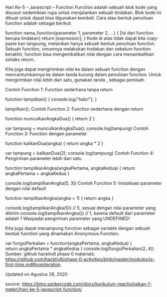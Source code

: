 Hari Ke-5 – Javascript – Function
Function adalah sebuah blok kode yang disusun sedemikian rupa untuk menjalankan sebuah tindakan. Blok kode ini dibuat untuk dapat bisa digunakan kembali. Cara atau bentuk penulisan function adalah sebagai berikut:

function nama_function(parameter 1, parameter 2, ...) {
  [Isi dari function berupa tindakan]
  return [expression];
}
Kode di atas tidak dapat kita copy-paste kan langsung, melainkan hanya sebuah bentuk penulisan function. Sebuah function, umumnya melakukan tindakan dan sebelum function berakhir, function bisa mengembalikan nilai dengan cara menambahkan sintaks return.

Kita juga dapat mengirimkan nilai ke dalam sebuah function dengan mencantumkannya ke dalam tanda kurung dalam penulisan function. Untuk mengirimkan nilai lebih dari satu, gunakan tanda , sebagai pemisah.

Contoh Function 1: Function sederhana tanpa return

function tampilkan() {
  console.log("halo!");
}
 
tampilkan(); 
Contoh Function 2: Function sederhana dengan return

function munculkanAngkaDua() {
  return 2
}
 
var tampung = munculkanAngkaDua();
console.log(tampung)
Contoh Function 3: Function dengan parameter

function kalikanDua(angka) {
  return angka * 2
}
 
var tampung = kalikanDua(2);
console.log(tampung) 
Contoh Function 4: Pengiriman parameter lebih dari satu

function tampilkanAngka(angkaPertama, angkaKedua) {
  return angkaPertama + angkaKedua
}
 
console.log(tampilkanAngka(5, 3))
Contoh Function 5: Inisialisasi parameter dengan nilai default

function tampilkanAngka(angka = 1) {
  return angka
}
 
console.log(tampilkanAngka(5)) // 5, sesuai dengan nilai parameter yang dikirim
console.log(tampilkanAngka()) // 1, karena default dari parameter adalah 1
Waspadai pengiriman parameter yang UNDEFINED!

Kita juga dapat menampung function sebagai variable dengan sebuah bentuk function yang dinamakan Anonymous Function.

var fungsiPerkalian = function(angkaPertama, angkaKedua) {   
   return angkaPertama * angkaKedua 
}
console.log(fungsiPerkalian(2, 4))
Sumber: github hacktiv8 phase 0 materials: https://github.com/hacktiv8/phase-0-activities/blob/master/modules/js-first-time.md#loopiteration

Updated on Agustus 28, 2020

source: https://blog.sanbercode.com/docs/kurikulum-reactjs/pekan-1-materi/hari-ke-5-javascript-function/